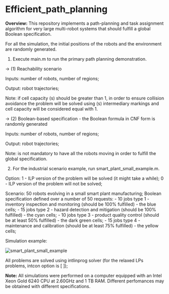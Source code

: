 # Efficient_path_planning

**Overview:**
This repository implements a path-planning and task assignment algorithm for very large multi-robot systems that should fulfill
a global Boolean specification.

For all the simulation, the initial positions of the robots and the environment are randomly generated.

1) Execute main.m to run the primary path planning demonstration.

-> (1) Reachability scenario

Inputs: number of robots, number of regions;

Output: robot trajectories;

Note: if cell capacity (s) should be greater than 1, in order to ensure collision avoidance the problem will be solved
using (s) intermediary markings and cell capacity will be considered equal with 1.

-> (2) Boolean-based specification - the Boolean formula in CNF form is randomly generated

Inputs: number of robots, number of regions;

Output: robot trajectories;

Note: is not mandatory to have all the robots moving in order to fulfill the global specification.

2) For the industrial scenario example, run smart_plant_small_example.m.

Option: 1 - ILP version of the problem will be solved (it might take a while);
	  0 - ILP version of the problem will not be solved;
	 

Scenario: 50 robots evolving in a small smart plant manufacturing;
	Boolean specification defined over a number of 50 requests:
		- 10 jobs type 1 - inventory inspection and monitoring (should be 100% fulfilled) - the blue cells;
		- 15 jobs type 2 - hazard detection and mitigation (should be 100% fulfilled) - the cyan cells;
		- 10 jobs type 3 - product quality control (should be at least 50% fulfilled) - the dark green cells;
		- 15 jobs type 4 - maintenance and calibration (should be at least 75% fulfilled) - the yellow cells;

Simulation example:

![smart_plant_small_example](https://github.com/user-attachments/assets/d8edf394-9bb8-46ac-a21c-80ff8592303a)


All problems are solved using intlinprog solver (for the relaxed LPs problems, intcon option is [ ]);

**Note:** All simulations were performed on a computer equipped with an Intel Xeon Gold 6240 CPU at 2.60GHz and 1 TB RAM. Different perfomances may be obtained with different specifications.
